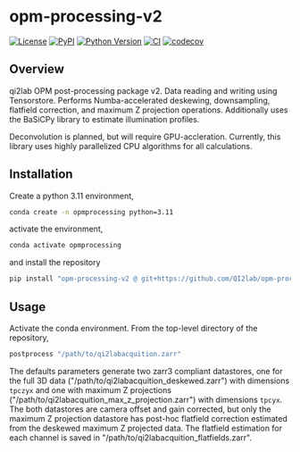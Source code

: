 # opm-processing-v2

[![License](https://img.shields.io/pypi/l/opm-processing-v2.svg?color=green)](https://github.com/qi2lab/opm-processing-v2/raw/main/LICENSE)
[![PyPI](https://img.shields.io/pypi/v/opm-processing-v2.svg?color=green)](https://pypi.org/project/opm-processing-v2)
[![Python Version](https://img.shields.io/pypi/pyversions/opm-processing-v2.svg?color=green)](https://python.org)
[![CI](https://github.com/qi2lab/opm-processing-v2/actions/workflows/ci.yml/badge.svg)](https://github.com/qi2lab/opm-processing-v2/actions/workflows/ci.yml)
[![codecov](https://codecov.io/gh/qi2lab/opm-processing-v2/branch/main/graph/badge.svg)](https://codecov.io/gh/qi2lab/opm-processing-v2)

## Overview 

qi2lab OPM post-processing package v2. Data reading and writing using Tensorstore. Performs Numba-accelerated deskewing, downsampling, flatfield correction, and maximum Z projection operations. Additionally uses the BaSiCPy library to estimate illumination profiles. 

Deconvolution is planned, but will require GPU-accleration. Currently, this library uses highly parallelized CPU algorithms for all calculations.

## Installation

Create a python 3.11 environment,
```bash
conda create -n opmprocessing python=3.11
```

activate the environment,
```bash
conda activate opmprocessing
```

and install the repository
```bash
pip install "opm-processing-v2 @ git+https://github.com/QI2lab/opm-processing-v2"
```

## Usage

Activate the conda environment. From the top-level directory of the repository,
```bash
postprocess "/path/to/qi2labacquition.zarr"
```

The defaults parameters generate two zarr3 compliant datastores, one for the full 3D data ("/path/to/qi2labacquition_deskewed.zarr") with dimensions `tpczyx` and one with maximum Z projections ("/path/to/qi2labacquition_max_z_projection.zarr") with dimensions `tpcyx`. The both datastores are camera offset and gain corrected, but only the maximum Z projection datastore has post-hoc flatfield correction estimated from the deskewed maximum Z projected data. The flatfield estimation for each channel is saved in "/path/to/qi2labacquition_flatfields.zarr".